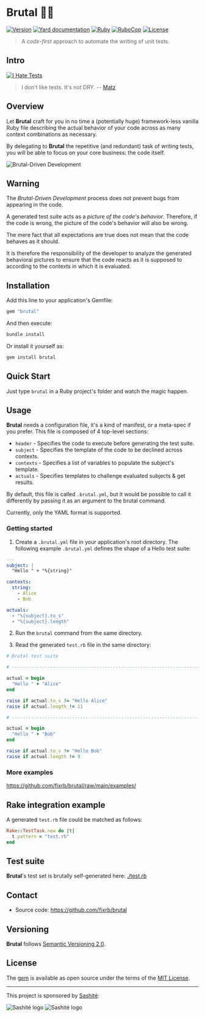 # Brutal 💎🔨

[![Version](https://img.shields.io/github/v/tag/fixrb/brutal?label=Version&logo=github)](https://github.com/fixrb/brutal/tags)
[![Yard documentation](https://img.shields.io/badge/Yard-documentation-blue.svg?logo=github)](https://rubydoc.info/github/fixrb/brutal/main)
[![Ruby](https://github.com/fixrb/brutal/workflows/Ruby/badge.svg?branch=main)](https://github.com/fixrb/brutal/actions?query=workflow%3Aruby+branch%3Amain)
[![RuboCop](https://github.com/fixrb/brutal/workflows/RuboCop/badge.svg?branch=main)](https://github.com/fixrb/brutal/actions?query=workflow%3Arubocop+branch%3Amain)
[![License](https://img.shields.io/github/license/fixrb/brutal?label=License&logo=github)](https://github.com/fixrb/brutal/raw/main/LICENSE.md)

> A _code-first_ approach to automate the writing of unit tests.

## Intro

[![I Hate Tests](https://github.com/fixrb/brutal/raw/main/img/rubyhack-2019-ruby3-what-s-missing-by-yukihiro-matsumoto.jpg)](https://www.youtube.com/embed/cmOt9HhszCI?start=1732&end=1736 "I don't like tests. It's not DRY.")

> I don't like tests. It's not DRY.
> -- [Matz](https://github.com/matz)

## Overview

Let __Brutal__ craft for you in no time a (potentially huge) framework-less vanilla Ruby file describing the actual behavior of your code across as many context combinations as necessary.

By delegating to __Brutal__ the repetitive (and redundant) task of writing tests, you will be able to focus on your core business: the code itself.

![Brutal-Driven Development](https://github.com/fixrb/brutal/raw/main/img/brutal-driven-development.jpg)

## Warning

The _Brutal-Driven Development_ process does not prevent bugs from appearing in the code.

A generated test suite acts as a _picture of the code's behavior_. Therefore, if the code is wrong, the picture of the code's behavior will also be wrong.

The mere fact that all expectations are true does not mean that the code behaves as it should.

It is therefore the responsibility of the developer to analyze the generated behavioral pictures to ensure that the code reacts as it is supposed to according to the contexts in which it is evaluated.

## Installation

Add this line to your application's Gemfile:

```ruby
gem "brutal"
```

And then execute:

```sh
bundle install
```

Or install it yourself as:

```sh
gem install brutal
```

## Quick Start

Just type `brutal` in a Ruby project's folder and watch the magic happen.

## Usage

__Brutal__ needs a configuration file, it's a kind of manifest, or a meta-spec if you prefer.
This file is composed of 4 top-level sections:

* `header` - Specifies the code to execute before generating the test suite.
* `subject` - Specifies the template of the code to be declined across contexts.
* `contexts` - Specifies a list of variables to populate the subject's template.
* `actuals` - Specifies templates to challenge evaluated subjects & get results.

By default, this file is called `.brutal.yml`, but it would be possible to call it differently by passing it as an argument to the brutal command.

Currently, only the YAML format is supported.

### Getting started

1. Create a `.brutal.yml` file in your application's root directory.
The following example `.brutal.yml` defines the shape of a Hello test suite:

```yaml
---
subject: |
  "Hello " + "%{string}"

contexts:
  string:
    - Alice
    - Bob

actuals:
  - "%{subject}.to_s"
  - "%{subject}.length"
```

2. Run the `brutal` command from the same directory.

3. Read the generated `test.rb` file in the same directory:

```ruby
# Brutal test suite

# ------------------------------------------------------------------------------

actual = begin
  "Hello " + "Alice"
end

raise if actual.to_s != "Hello Alice"
raise if actual.length != 11

# ------------------------------------------------------------------------------

actual = begin
  "Hello " + "Bob"
end

raise if actual.to_s != "Hello Bob"
raise if actual.length != 9
```

### More examples

https://github.com/fixrb/brutal/raw/main/examples/

## Rake integration example

A generated `test.rb` file could be matched as follows:

```ruby
Rake::TestTask.new do |t|
  t.pattern = "test.rb"
end
```

## Test suite

__Brutal__'s test set is brutally self-generated here: [./test.rb](https://github.com/fixrb/brutal/blob/main/test.rb)

## Contact

* Source code: https://github.com/fixrb/brutal

## Versioning

__Brutal__ follows [Semantic Versioning 2.0](https://semver.org/).

## License

The [gem](https://rubygems.org/gems/brutal) is available as open source under the terms of the [MIT License](https://github.com/fixrb/brutal/raw/main/LICENSE.md).

***

This project is sponsored by [Sashité](https://github.com/sashite/):

![Sashité logo](https://github.com/fixrb/brutal/raw/main/img/sponsor/dark/en/sashite.png#gh-dark-mode-only "Sashité")
![Sashité logo](https://github.com/fixrb/brutal/raw/main/img/sponsor/light/en/sashite.png#gh-light-mode-only "Sashité")
